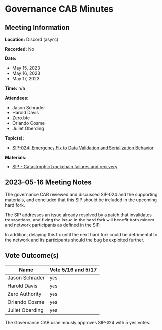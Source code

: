 # Governance CAB Minutes

## Meeting Information

**Location:** Discord (async)

**Recorded:** No

**Date:**

- May 15, 2023
- May 16, 2023
- May 17, 2023

**Time:** n/a

**Attendees:**

- Jason Schrader
- Harold Davis
- Zero.btc
- Orlando Cosme
- Juliet Oberding

**Topic(s):**

- [SIP-024: Emergency Fix to Data Validation and Serialization Behavior](https://github.com/stacksgov/sips/pull/141)

**Materials**:

- [SIP - Catastrophic blockchain failures and recovery](https://github.com/stacksgov/sips/pull/10)

## 2023-05-16 Meeting Notes

The governance CAB reviewed and discussed SIP-024 and the supporting materials, and concluded that this SIP should be included in the upcoming hard fork.

The SIP addresses an issue already resolved by a patch that invalidates transactions, and fixing the issue in the hard fork will benefit both miners and network participants as defined in the SIP.

In addition, delaying this fix until the next hard fork could be detrimental to the network and its participants should the bug be exploited further.

## Vote Outcome(s)

| Name            | Vote 5/16 and 5/17 |
| --------------- | ------------------ |
| Jason Schrader  | yes                |
| Harold Davis    | yes                |
| Zero Authority  | yes                |
| Orlando Cosme   | yes                |
| Juliet Oberding | yes                |

The Governance CAB unanimously approves SIP-024 with 5 yes votes.
